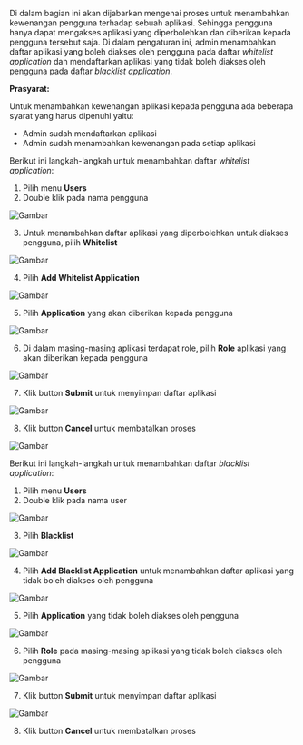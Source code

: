 Di dalam bagian ini akan dijabarkan mengenai proses untuk menambahkan kewenangan pengguna terhadap sebuah aplikasi. 
Sehingga pengguna hanya dapat mengakses aplikasi yang diperbolehkan dan diberikan kepada pengguna tersebut saja. 
Di dalam pengaturan ini, admin menambahkan daftar aplikasi yang boleh diakses oleh pengguna pada daftar *whitelist application* 
dan mendaftarkan aplikasi yang tidak boleh diakses oleh pengguna pada daftar *blacklist application*.

**Prasyarat:**

Untuk menambahkan kewenangan aplikasi kepada pengguna ada beberapa syarat yang harus dipenuhi yaitu:

- Admin sudah mendaftarkan aplikasi
- Admin sudah menambahkan kewenangan pada setiap aplikasi

Berikut ini langkah-langkah untuk menambahkan daftar *whitelist application*:

1. Pilih menu **Users**
2. Double klik pada nama pengguna

![Gambar](_static/Gambar2.6_1.png/?sanitize=true)

3. Untuk menambahkan daftar aplikasi yang diperbolehkan untuk diakses pengguna, pilih **Whitelist**

![Gambar](_static/Gambar2.6_2.png/?sanitize=true)

4. Pilih **Add Whitelist Application**

![Gambar](_static/Gambar2.6_3.png/?sanitize=true)

5. Pilih **Application** yang akan diberikan kepada pengguna

![Gambar](_static/Gambar2.6_4.png/?sanitize=true)

6. Di dalam masing-masing aplikasi terdapat role, pilih **Role** aplikasi yang akan diberikan kepada pengguna

![Gambar](_static/Gambar2.6_5.png/?sanitize=true)

7. Klik button **Submit** untuk menyimpan daftar aplikasi

![Gambar](_static/Gambar2.6_6.png/?sanitize=true)

8. Klik button **Cancel** untuk membatalkan proses

![Gambar](_static/Gambar2.6_7.png/?sanitize=true)

Berikut ini langkah-langkah untuk menambahkan daftar *blacklist application*:

1. Pilih menu **Users**
2. Double klik pada nama user

![Gambar](_static/Gambar2.6_8.png/?sanitize=true)

3. Pilih **Blacklist**

![Gambar](_static/Gambar2.6_9.png/?sanitize=true)

4. Pilih **Add Blacklist Application** untuk menambahkan daftar aplikasi yang tidak boleh diakses oleh pengguna

![Gambar](_static/Gambar2.6_10.png/?sanitize=true)

5. Pilih **Application** yang tidak boleh diakses oleh pengguna

![Gambar](_static/Gambar2.6_11.png/?sanitize=true)

6. Pilih **Role** pada masing-masing aplikasi yang tidak boleh diakses oleh pengguna

![Gambar](_static/Gambar2.6_12.png/?sanitize=true)

7. Klik button **Submit** untuk menyimpan daftar aplikasi

![Gambar](_static/Gambar2.6_13.png/?sanitize=true)

8. Klik button **Cancel** untuk membatalkan proses